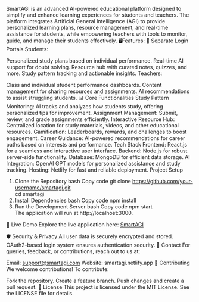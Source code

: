 SmartAGI is an advanced AI-powered educational platform designed to simplify and enhance learning experiences for students and teachers. The platform integrates Artificial General Intelligence (AGI) to provide personalized learning plans, resource management, and real-time assistance for students, while empowering teachers with tools to monitor, guide, and manage their students effectively.
🖥Features:
🔑 Separate Login Portals
Students:

Personalized study plans based on individual performance.
Real-time AI support for doubt solving.
Resource hub with curated notes, quizzes, and more.
Study pattern tracking and actionable insights.
Teachers:

Class and individual student performance dashboards.
Content management for sharing resources and assignments.
AI recommendations to assist struggling students.
📊 Core Functionalities
Study Pattern Monitoring: AI tracks and analyzes how students study, offering personalized tips for improvement.
Assignment Management: Submit, review, and grade assignments efficiently.
Interactive Resource Hub: Centralized location for study materials, videos, and other educational resources.
Gamification: Leaderboards, rewards, and challenges to boost engagement.
Career Guidance: AI-powered recommendations for career paths based on interests and performance.
Tech Stack
Frontend: React.js for a seamless and interactive user interface.
Backend: Node.js for robust server-side functionality.
Database: MongoDB for efficient data storage.
AI Integration: OpenAI GPT models for personalized assistance and study tracking.
Hosting: Netlify for fast and reliable deployment.
Project Setup
1. Clone the Repository
bash
Copy code
git clone https://github.com/your-username/smartagi.git  
cd smartagi  
2. Install Dependencies
bash
Copy code
npm install  
3. Run the Development Server
bash
Copy code
npm start  
The application will run at http://localhost:3000.

🔗 Live Demo
Explore the live application here: [SmartAGI](https://smartagi.netlify.app/register)

🛡️ Security & Privacy
All user data is securely encrypted and stored.
OAuth2-based login system ensures authentication security.
📧 Contact
For queries, feedback, or contributions, reach out to us at:

Email: support@smartagi.com
Website: smartagi.netlify.app
🙌 Contributing
We welcome contributions! To contribute:

Fork the repository.
Create a feature branch.
Push changes and create a pull request.
📜 License
This project is licensed under the MIT License. See the LICENSE file for details.
